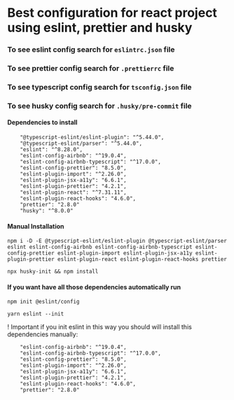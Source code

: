 # Best configuration for react project using eslint, prettier and husky

### To see eslint config search for `eslintrc.json` file

### To see prettier config search for `.prettierrc` file

### To see typescript config search for `tsconfig.json` file

### To see husky config search for `.husky/pre-commit` file

#### Dependencies to install

```
    "@typescript-eslint/eslint-plugin": "^5.44.0",
    "@typescript-eslint/parser": "^5.44.0",
    "eslint": "^8.28.0",
    "eslint-config-airbnb": "^19.0.4",
    "eslint-config-airbnb-typescript": "^17.0.0",
    "eslint-config-prettier": "8.5.0",
    "eslint-plugin-import": "^2.26.0",
    "eslint-plugin-jsx-a11y": "6.6.1",
    "eslint-plugin-prettier": "4.2.1",
    "eslint-plugin-react": "^7.31.11",
    "eslint-plugin-react-hooks": "4.6.0",
    "prettier": "2.8.0"
    "husky": "^8.0.0"
```

#### Manual Installation

```
npm i -D -E @typescript-eslint/eslint-plugin @typescript-eslint/parser eslint eslint-config-airbnb eslint-config-airbnb-typescript eslint-config-prettier eslint-plugin-import eslint-plugin-jsx-a11y eslint-plugin-prettier eslint-plugin-react eslint-plugin-react-hooks prettier
```

```
npx husky-init && npm install
```

#### If you want have all those dependencies automatically run

```
npm init @eslint/config

yarn eslint --init
```

! Important if you init eslint in this way you should will install this dependencies manually:

```
    "eslint-config-airbnb": "^19.0.4",
    "eslint-config-airbnb-typescript": "^17.0.0",
    "eslint-config-prettier": "8.5.0",
    "eslint-plugin-import": "^2.26.0",
    "eslint-plugin-jsx-a11y": "6.6.1",
    "eslint-plugin-prettier": "4.2.1",
    "eslint-plugin-react-hooks": "4.6.0",
    "prettier": "2.8.0"
```
